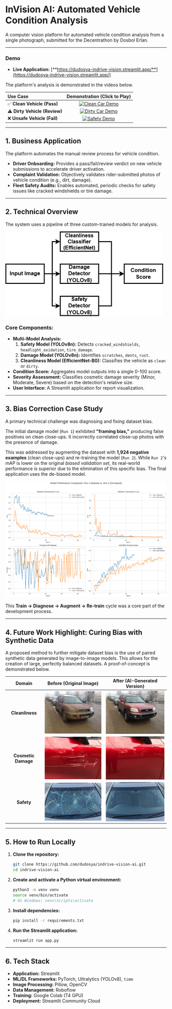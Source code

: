 
# InVision AI: Automated Vehicle Condition Analysis

A computer vision platform for automated vehicle condition analysis from a single photograph, submitted for the Decentrathon by Dosbol Erlan.

---

### Demo

*   **Live Application:** [**https://dudosya-indrive-vision.streamlit.app/**](https://dudosya-indrive-vision.streamlit.app/)

The platform's analysis is demonstrated in the videos below.

| Use Case | Demonstration (Click to Play) |
| :--- | :---: |
| ✅ **Clean Vehicle (Pass)** | [![Clean Car Demo](https://img.youtube.com/vi/bdF5OKvWusc/0.jpg)](https://www.youtube.com/watch?v=bdF5OKvWusc) |
| ⚠️ **Dirty Vehicle (Review)** | [![Dirty Car Demo](https://img.youtube.com/vi/bdF5OKvWusc/0.jpg)](https://www.youtube.com/watch?v=bdF5OKvWusc) |
| ❌ **Unsafe Vehicle (Fail)** | [![Safety Demo](https://img.youtube.com/vi/AExnKothz4k/0.jpg)](https://www.youtube.com/watch?v=AExnKothz4k) |

---

## 1. Business Application

The platform automates the manual review process for vehicle condition.

*   **Driver Onboarding:** Provides a pass/fail/review verdict on new vehicle submissions to accelerate driver activation.
*   **Complaint Validation:** Objectively validates rider-submitted photos of vehicle condition (e.g., dirt, damage).
*   **Fleet Safety Audits:** Enables automated, periodic checks for safety issues like cracked windshields or tire damage.

---

## 2. Technical Overview

The system uses a pipeline of three custom-trained models for analysis.

![Architecture Diagram](assets/architecture.png)

### Core Components:
*   **Multi-Model Analysis:**
    1.  **Safety Model (YOLOv8n):** Detects `cracked_windshields`, `headlight_oxidation`, `tire_damage`.
    2.  **Damage Model (YOLOv8n):** Identifies `scratches`, `dents`, `rust`.
    3.  **Cleanliness Model (EfficientNet-B0):** Classifies the vehicle as `clean` or `dirty`.
*   **Condition Score:** Aggregates model outputs into a single 0-100 score.
*   **Severity Assessment:** Classifies cosmetic damage severity (Minor, Moderate, Severe) based on the detection's relative size.
*   **User Interface:** A Streamlit application for report visualization.

---

## 3. Bias Correction Case Study

A primary technical challenge was diagnosing and fixing dataset bias.

The initial damage model (`Run 1`) exhibited **"framing bias,"** producing false positives on clean close-ups. It incorrectly correlated close-up photos with the presence of damage.

This was addressed by augmenting the dataset with **1,924 negative examples** (clean close-ups) and re-training the model (`Run 2`). While `Run 2`'s mAP is lower on the original *biased validation set*, its real-world performance is superior due to the elimination of this specific bias. The final application uses the de-biased model.

![Comparison Plot of Biased vs. De-biased Models](assets/bias_comparison.png)

This **Train -> Diagnose -> Augment -> Re-train** cycle was a core part of the development process.

---

## 4. Future Work Highlight: Curing Bias with Synthetic Data

A proposed method to further mitigate dataset bias is the use of paired synthetic data generated by image-to-image models. This allows for the creation of large, perfectly balanced datasets. A proof-of-concept is demonstrated below.

| Domain | Before (Original Image) | After (AI-Generated Version) |
| :---: | :---: | :---: |
| **Cleanliness** | <img src="assets/dirty1.jpeg" alt="Dirty Car" width="300"> | <img src="assets/dirty2.png" alt="Clean Car" width="300"> |
| **Cosmetic Damage** | <img src="assets/scratches1.jpeg" alt="Scratched Car" width="300"> | <img src="assets/scratches2.png" alt="Repaired Car" width="300"> |
| **Safety** | <img src="assets/cracked_windshield1.jpeg" alt="Cracked Windshield" width="300"> | <img src="assets/cracked_windshield2.png" alt="Repaired Windshield" width="300"> |

---

## 5. How to Run Locally

1.  **Clone the repository:**
    ```bash
    git clone https://github.com/dudosya/indrive-vision-ai.git
    cd indrive-vision-ai
    ```
2.  **Create and activate a Python virtual environment:**
    ```bash
    python3 -m venv venv
    source venv/bin/activate
    # On Windows: venv\Scripts\activate
    ```
3.  **Install dependencies:**
    ```bash
    pip install -r requirements.txt
    ```
4.  **Run the Streamlit application:**
    ```bash
    streamlit run app.py
    ```

---

## 6. Tech Stack

*   **Application:** Streamlit
*   **ML/DL Frameworks:** PyTorch, Ultralytics (YOLOv8), `timm`
*   **Image Processing:** Pillow, OpenCV
*   **Data Management:** Roboflow
*   **Training:** Google Colab (T4 GPU)
*   **Deployment:** Streamlit Community Cloud